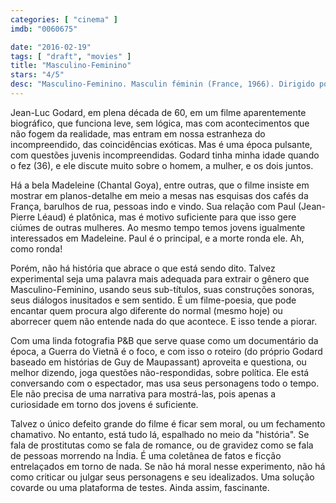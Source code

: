 ```yaml
---
categories: [ "cinema" ]
imdb: "0060675"

date: "2016-02-19"
tags: [ "draft", "movies" ]
title: "Masculino-Feminino"
stars: "4/5"
desc: "Masculino-Feminino. Masculin féminin (France, 1966). Dirigido por Jean-Luc Godard. Escrito por Guy de Maupassant, Jean-Luc Godard. Com Jean-Pierre Léaud, Chantal Goya, Marlène Jobert, Michel Debord, Catherine-Isabelle Duport, Evabritt Strandberg, Birger Malmsten, Yves Afonso, Henri Attal."
---
```

Jean-Luc Godard, em plena década de 60, em um filme aparentemente biográfico, que funciona leve, sem lógica, mas com acontecimentos que não fogem da realidade, mas entram em nossa estranheza do incompreendido, das coincidências exóticas. Mas é uma época pulsante, com questões juvenis incompreendidas. Godard tinha minha idade quando o fez (36), e ele discute muito sobre o homem, a mulher, e os dois juntos.

Há a bela Madeleine (Chantal Goya), entre outras, que o filme insiste em mostrar em planos-detalhe em meio a mesas nas esquisas dos cafés da França, barulhos de rua, pessoas indo e vindo. Sua relação com Paul (Jean-Pierre Léaud) é platônica, mas é motivo suficiente para que isso gere ciúmes de outras mulheres. Ao mesmo tempo temos jovens igualmente interessados em Madeleine. Paul é o principal, e a morte ronda ele. Ah, como ronda!

Porém, não há história que abrace o que está sendo dito. Talvez experimental seja uma palavra mais adequada para extrair o gênero que Masculino-Feminino, usando seus sub-títulos, suas construções sonoras, seus diálogos inusitados e sem sentido. É um filme-poesia, que pode encantar quem procura algo diferente do normal (mesmo hoje) ou aborrecer quem não entende nada do que acontece. E isso tende a piorar.

Com uma linda fotografia P&B que serve quase como um documentário da época, a Guerra do Vietnã é o foco, e com isso o roteiro (do próprio Godard baseado em histórias de Guy de Maupassant) aproveita e questiona, ou melhor dizendo, joga questões não-respondidas, sobre política. Ele está conversando com o espectador, mas usa seus personagens todo o tempo. Ele não precisa de uma narrativa para mostrá-las, pois apenas a curiosidade em torno dos jovens é suficiente.

Talvez o único defeito grande do filme é ficar sem moral, ou um fechamento chamativo. No entanto, está tudo lá, espalhado no meio da "história". Se fala de prostitutas como se fala de romance, ou de gravidez como se fala de pessoas morrendo na Índia. É uma coletânea de fatos e ficção entrelaçados em torno de nada. Se não há moral nesse experimento, não há como criticar ou julgar seus personagens e seu idealizados. Uma solução covarde ou uma plataforma de testes. Ainda assim, fascinante.
